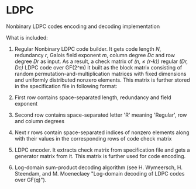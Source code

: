 # LDPC
Nonbinary LDPC codes encoding and decoding implementation

What is included:

1. Regular Nonbinary LDPC code builder. 
It gets code length *N*, redundancy *r*, Galois field exponent *m*, column degree *Dc* and row degree *Dr* as input. 
As a result, a check matrix of *(n, &le; (r-k))* regular *(Dr, Dc)* LDPC code over GF(2^m) it built as the block matrix consisting of random permutation-and-multiplication matrices with fixed dimensions and uniformly distributed nonzero elements.
This matrix is further stored in the specification file in following format:
  1. First row contains space-separated length, redundancy and field exponent
  2. Second row contains space-separated letter 'R' meaning 'Regular', row and column degrees
  3. Next r rows contain space-separated indices of nonzero elements along with their values in the corresponding rows of code check matrix
  
2. LDPC encoder. It extracts check matrix from specification file and gets a generator matrix from it. This matrix is further used for code encoding.

3. Log-domain sum-product decoding algorithm (see H. Wymeersch, H. Steendam, and M. Moeneclaey "Log-domain decoding
of LDPC codes over GF(q)").
